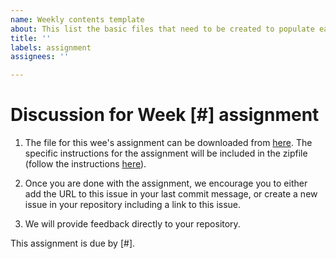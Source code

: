 ```yaml
---
name: Weekly contents template
about: This list the basic files that need to be created to populate each week.
title: ''
labels: assignment
assignees: ''

---
```


# Discussion for Week [#] assignment

1. The file for this wee's assignment can be downloaded from [here](#). The specific
   instructions for the assignment will be included in the zipfile (follow the instructions
   [here](github.com/USCbiostats/PM566/raw/master/assignments-instructions.md)).

2. Once you are done with the assignment, we encourage you to either add the URL to this issue in
   your last commit message, or create a new issue in your repository including a link to this issue.

3. We will provide feedback directly to your repository.

This assignment is due by [#].
